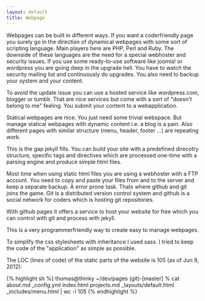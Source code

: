 ```yaml
---
layout: default
title: Webpage
---
```


Webpages can be built in different ways. If you want a coderfriendly page you surely go in the direction of dynamical webpages with some sort of scripting language. Main players here are PHP, Perl and Ruby. The downside of these languages are the need for a special webhoster and security issues. If you use some ready-to-use software like joomla! or wordpress you are going deep in the upgrade hell. You have to watch the security mailing list and continuously do upgrades. You also need to backup your system and your content.

To avoid the update issue you can use a hosted service like wordpress.com, blogger or tumblr. That are nice services but come with a sort of "doesn't belong to me" feeling. You submit your content to a webapplication.

Statical webpages are nice. You just need some trivial webspace. But manage statical webpages with dynamic content i.e. a blog is a pain. Also different pages with similar structure (menu, header, footer ...) are repeating work.

This is the gap jekyll fills. You can build your site with a predefined direcotry structure, specific tags and directives which are processed one-time with a parsing engine and produce simple html files.

Most time when using static html files you are using a webhoster with a FTP account. You need to copy and paste your files from and to the server and keep a separate backup. A error prone task. Thats where github and git joins the game. Git is a distributed version control system and github is a social network for coders which is hosting git repositories.

With github pages it offers a service to host your website for free which you can control with git and process with jekyll.

This is a very programmerfriendly way to create easy to manage webpages.

To simplify the css stylesheets with inheritance I used sass. I tried to keep the code of the "application" as simple as possible. 

The LOC (lines of code) of the static parts of the website is 105 (as of Jun 9, 2012):

{% highlight sh %}
thomas@thinky ~/dev/pages (git)-[master] % cat about.md _config.yml index.html projects.md _layouts/default.html _includes/menu.html | wc -l 
105
{% endhighlight %}


